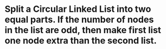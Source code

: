 # Split a Circular Linked List into two equal parts. If the number of nodes in the list are odd, then make first list one node extra than the second list.
